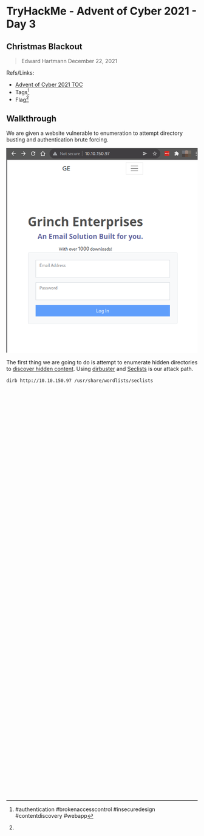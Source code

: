 # TryHackMe - Advent of Cyber 2021 - Day 3
## Christmas Blackout
> Edward Hartmann
> December 22, 2021

Refs/Links:
- [Advent of Cyber 2021 TOC](_AoC-2021_TOC.md)  
-  Tags[^1]
-  Flag[^2]

## Walkthrough
We are given a website vulnerable to enumeration to attempt directory busting and authentication brute forcing. 

![Landing Page](AoC-2021_Photos/13.0%20AoC-Day-3_12-22-21-Landing-Page.png)

The first thing we are going to do is attempt to enumerate hidden directories to [discover hidden content](../../../knowledge-base/concepts/web/content_discovery.md). Using [dirbuster](../../../tools/dirbuster.md) and [Seclists](../../../tools/sec_lists.md) is our attack path. 

```
dirb http://10.10.150.97 /usr/share/wordlists/seclists
```
</br>
</br>
</br>
</br>
</br>
</br>
</br>
</br>
</br>
</br>
</br>
</br>
</br>
</br>
</br>
</br>
</br>
</br>
</br>
</br>
</br>
</br>
</br>
</br>
</br>
</br>
</br>
</br>
</br>
</br>
</br>
</br>
</br>
</br>
</br>
</br>
</br>
</br>
</br>
</br>
</br>
</br>
</br>
</br>
</br>
</br>
</br>
</br>
</br>
</br>
</br>
</br>
</br>
</br>
</br>
</br>
</br>
</br>
</br>
</br>
</br>
</br>
</br>

[^1]: #authentication #brokenaccesscontrol #insecuredesign #contentdiscovery #webapp 
[^2]: 